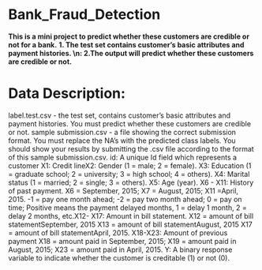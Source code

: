 # Bank_Fraud_Detection
**This is a mini project to predict whether these customers are credible or not for a bank.**
**1. The test set contains customer’s basic attributes and payment histories. \n:
2.The output will predict whether these customers are credible or not.**

# Data Description:
label.test.csv - the test set, contains customer’s basic attributes and payment histories. You must predict whether these customers are credible or not.
sample submission.csv - a file showing the correct submission format. You must replace the NA’s with the predicted class labels. You should show your results by submitting the .csv file according to the format of this sample submission.csv.
id: A unique Id field which represents a customer
X1: Credit lineX2: Gender (1 = male; 2 = female).
X3: Education (1 = graduate school; 2 = university; 3 = high school; 4 = others). X4: Marital status (1 = married; 2 = single; 3 = others).
X5: Age (year).
X6 - X11: History of past payment. X6 = September, 2015;
X7 = August, 2015;
X11 =April, 2015. -1 = pay one month ahead; -2 = pay two month ahead; 0 = pay on time; Positive means the payment delayed months, 1 = delay 1 month, 2 = delay 2 months, etc.X12- X17: Amount in bill statement.
X12 = amount of bill statementSeptember, 2015
X13 = amount of bill statementAugust, 2015
X17 = amount of bill statementApril, 2015. 
X18-X23: Amount of previous payment
X18 = amount paid in September, 2015; X19 = amount paid in August, 2015; X23 = amount paid in April, 2015.
Y: A binary response variable to indicate whether the customer is creditable (1) or not (0).
